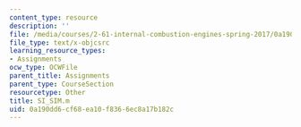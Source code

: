 ```yaml
---
content_type: resource
description: ''
file: /media/courses/2-61-internal-combustion-engines-spring-2017/0a190dd6cf68ea10f8366ec8a17b182c_SI_SIM.m
file_type: text/x-objcsrc
learning_resource_types:
- Assignments
ocw_type: OCWFile
parent_title: Assignments
parent_type: CourseSection
resourcetype: Other
title: SI_SIM.m
uid: 0a190dd6-cf68-ea10-f836-6ec8a17b182c
---
```

